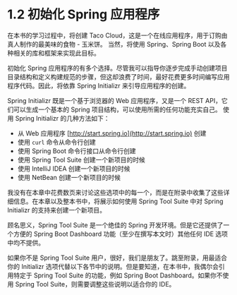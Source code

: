 # 1.2 初始化 Spring 应用程序

在本书的学习过程中，将创建 Taco Cloud，这是一个在线应用程序，用于订购由真人制作的最美味的食物 - 玉米饼。 当然，将使用 Spring、Spring Boot 以及各种相关的库和框架来实现此目标。

初始化 Spring 应用程序的有多个选择。尽管我可以指导你逐步完成手动创建项目目录结构和定义构建规范的步骤，但这却浪费了时间，最好花费更多时间编写应用程序代码。因此，将依靠 Spring Initializr 来引导应用程序的创建。

Spring Initializr 既是一个基于浏览器的 Web 应用程序，又是一个 REST API，它们可以生成一个基本的 Spring 项目结构，可以使用所需的任何功能充实自己。 使用 Spring Initializr 的几种方法如下：

* 从 Web 应用程序 [http://start.spring.io](http://start.spring.io) 创建
* 使用 `curl` 命令从命令行创建
* 使用 Spring Boot 命令行接口从命令行创建
* 使用 Spring Tool Suite 创建一个新项目的时候
* 使用 IntelliJ IDEA 创建一个新项目的时候
* 使用 NetBean 创建一个新项目的时候

我没有在本章中花费数页来讨论这些选项中的每一个，而是在附录中收集了这些详细信息。在本章以及整本书中，将展示如何使用 Spring Tool Suite 中对 Spring Initializr 的支持来创建一个新项目。

顾名思义，Spring Tool Suite 是一个绝佳的 Spring 开发环境。但是它还提供了一个方便的 Spring Boot Dashboard 功能（至少在撰写本文时）其他任何 IDE 选项中均不提供。

如果你不是 Spring Tool Suite 用户，很好，我们是朋友了。跳至附录，用最适合你的 Initializr 选项代替以下各节中的说明。但是要知道，在本书中，我偶尔会引用特定于 Spring Tool Suite 的功能，例如 Spring Boot Dashboard。如果你不使用 Spring Tool Suite，则需要调整这些说明以适合你的 IDE。

